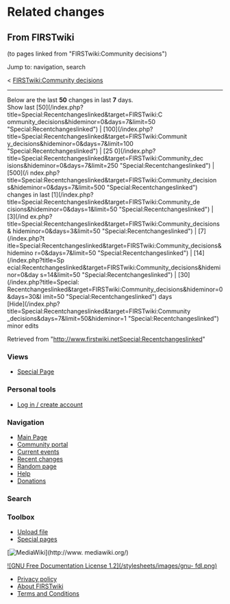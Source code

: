 # Related changes

## From FIRSTwiki

(to pages linked from "FIRSTwiki:Community decisions")

Jump to: navigation, search

< [FIRSTwiki:Community decisions](/index.php?title=FIRSTwiki:Community_decisions&redirect=no "FIRSTwiki:Community decisions")

--------------------------------------------------------------------------------

Below are the last **50** changes in last **7** days.<br>
Show last [50](/index.php?title=Special:Recentchangeslinked&target=FIRSTwiki:C
ommunity_decisions&hideminor=0&days=7&limit=50 "Special:Recentchangeslinked") | [100](/index.php?title=Special:Recentchangeslinked&target=FIRSTwiki:Communit
y_decisions&hideminor=0&days=7&limit=100 "Special:Recentchangeslinked") | [25 0](/index.php?title=Special:Recentchangeslinked&target=FIRSTwiki:Community_dec
isions&hideminor=0&days=7&limit=250 "Special:Recentchangeslinked") | [500](/i
ndex.php?title=Special:Recentchangeslinked&target=FIRSTwiki:Community_decision
s&hideminor=0&days=7&limit=500 "Special:Recentchangeslinked") changes in last [1](/index.php?title=Special:Recentchangeslinked&target=FIRSTwiki:Community_de
cisions&hideminor=0&days=1&limit=50 "Special:Recentchangeslinked") | [3](/ind
ex.php?title=Special:Recentchangeslinked&target=FIRSTwiki:Community_decisions&
hideminor=0&days=3&limit=50 "Special:Recentchangeslinked") | [7](/index.php?t
itle=Special:Recentchangeslinked&target=FIRSTwiki:Community_decisions&hidemino
r=0&days=7&limit=50 "Special:Recentchangeslinked") | [14](/index.php?title=Sp
ecial:Recentchangeslinked&target=FIRSTwiki:Community_decisions&hideminor=0&day
s=14&limit=50 "Special:Recentchangeslinked") | [30](/index.php?title=Special:
Recentchangeslinked&target=FIRSTwiki:Community_decisions&hideminor=0&days=30&l
imit=50 "Special:Recentchangeslinked") days<br>
[Hide](/index.php?title=Special:Recentchangeslinked&target=FIRSTwiki:Community
_decisions&days=7&limit=50&hideminor=1 "Special:Recentchangeslinked") minor edits

Retrieved from "<http://www.firstwiki.netSpecial:Recentchangeslinked>"

### Views

- [Special Page](Special:Recentchangeslinked/FIRSTwiki:Community_decisions)

### Personal tools

- [Log in / create account](/index.php?title=Special:Userlogin&returnto=Special:Recentchangeslinked)

[](Main_Page "Main Page")

### Navigation

- [Main Page](Main_Page)
- [Community portal](FIRSTwiki:Community_portal)
- [Current events](Current_events)
- [Recent changes](Special:Recentchanges)
- [Random page](Special:Random)
- [Help](Help:Contents)
- [Donations](FIRSTwiki:Site_support)

### Search

### Toolbox

- [Upload file](Special:Upload)
- [Special pages](Special:Specialpages)

[![MediaWiki](/skins/common/images/poweredby_mediawiki_88x31.png)](http://www.
mediawiki.org/)

[![GNU Free Documentation License 1.2](/stylesheets/images/gnu-
fdl.png)](http://www.gnu.org/copyleft/fdl.html)

- [Privacy policy](FIRSTwiki:Privacy_policy "FIRSTwiki:Privacy policy")
- [About FIRSTwiki](FIRSTwiki:About "FIRSTwiki:About")
- [Terms and Conditions](FIRSTwiki:Terms_and_conditions "FIRSTwiki:Terms and conditions")
